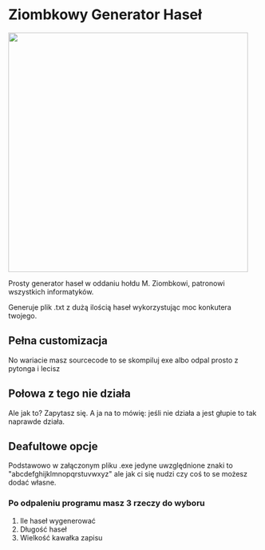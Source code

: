 # Ziombkowy Generator Haseł
<img src="https://cdn.discordapp.com/attachments/1016613165359968277/1205565028527251526/cos.png?ex=65d8d4ed&is=65c65fed&hm=95a8857db00009cb24b52312fff57c6ceafbe67f31f99c59fc9c4479f56e23fb&" width="480"/> 



Prosty generator haseł w oddaniu hołdu M. Ziombkowi, patronowi wszystkich informatyków.

Generuje plik .txt z dużą ilością haseł wykorzystując moc konkutera twojego.

## Pełna customizacja
No wariacie masz sourcecode to se skompiluj exe albo odpal prosto z pytonga i lecisz
## Połowa z tego nie działa
Ale jak to? Zapytasz się. A ja na to mówię: jeśli nie działa a jest głupie to tak naprawde działa.
## Deafultowe opcje
Podstawowo w załączonym pliku .exe jedyne uwzględnione znaki to "abcdefghijklmnopqrstuvwxyz" ale jak ci się nudzi czy coś to se możesz dodać własne.

### Po odpaleniu programu masz 3 rzeczy do wyboru
1. Ile haseł wygenerować
2. Długość haseł
3. Wielkość kawałka zapisu
